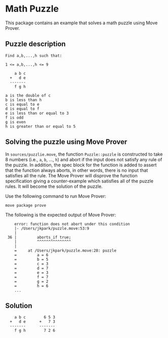 # Math Puzzle

This package contains an example that solves a math puzzle using Move Prover.

## Puzzle description

```
Find a,b,...,h such that:

1 <= a,b,...,h <= 9

    a b c
  +   d e
  -------
    f g h

a is the double of c
b is less than h
c is equal to e
d is equal to f
e is less than or equal to 3
f is odd
g is even
h is greater than or equal to 5
```

## Solving the puzzle using Move Prover

In `sources/puzzlie.move`, the function `Puzzle::puzzle` is constructed to take 8 numbers (i.e., `a`, `b`, ..., `h`) and abort if the input does not satisfy any rule of the puzzle. In addition, the spec block for the function is added to assert that the function always aborts, in other words, there is no input that satisfies all the rule. The Move Prover will disprove the function specification giving a counter-example which satisfies all of the puzzle rules. It will become the solution of the puzzle.

Use the following command to run Move Prover:
```
move package prove
```

The following is the expected output of Move Prover:
```
    error: function does not abort under this condition
    |- /Users/jkpark/puzzle.move:53:9
    |
 36 |         aborts_if true;
    |         ^^^^^^^^^^^^^^^
    |
    =     at /Users/jkpark/puzzle.move:28: puzzle
    =         a = 6
    =         b = 5
    =         c = 3
    =         d = 7
    =         e = 3
    =         f = 7
    =         g = 2
    =         h = 6
    ...
```

## Solution

```
    a b c        6 5 3
  +   d e      +   7 3
  -------      -------
    f g h        7 2 6
```
